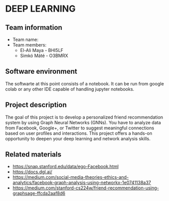 # DEEP LEARNING
## Team information

 - Team name:
 - Team members:
   - El-Ali Maya - BHI5LF
    - Simkó Máté - O3BMRX

## Software environment
 
The softwarte at this point consists of a notebook. It can be run from google colab or any other IDE capable of handling jupyter notebooks.

## Project description

The goal of this project is to develop a personalized friend recommendation system by using Graph Neural Networks (GNNs). You have to analyze data from Facebook, Google+, or Twitter to suggest meaningful connections based on user profiles and interactions. This project offers a hands-on opportunity to deepen your deep learning and network analysis skills. 

## Related materials

- https://snap.stanford.edu/data/ego-Facebook.html
- https://docs.dgl.ai/
- https://medium.com/social-media-theories-ethics-and-analytics/facebook-graph-analysis-using-networkx-1e0741138a37
- https://medium.com/stanford-cs224w/friend-recommendation-using-graphsage-ffcda2aaf8d6

